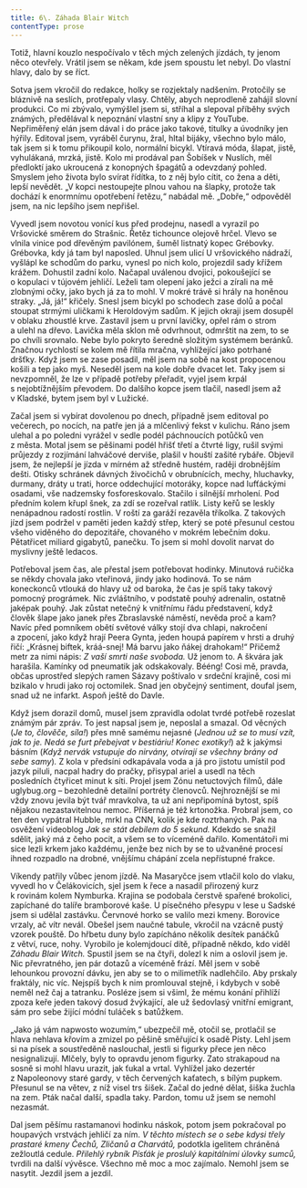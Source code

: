 ```yaml
---
title: 6\. Záhada Blair Witch
contentType: prose
---
```


Totiž, hlavní kouzlo nespočívalo v těch mých zelených jízdách, ty jenom něco otevřely. Vrátil jsem se někam, kde jsem spoustu let nebyl. Do vlastní hlavy, dalo by se říct.

Sotva jsem vkročil do redakce, holky se rozjektaly nadšením. Protočily se bláznivě na seslích, protřepaly vlasy. Chtěly, abych neprodleně zahájil slovní produkci. Co mi zbývalo, vymýšlel jsem si, stříhal a slepoval příběhy svých známých, předělával k nepoznání vlastní sny a klipy z YouTube. Nepřiměřený elán jsem dával i do práce jako takové, titulky a úvodníky jen hýřily. Editoval jsem, vyráběl čurynu, žral, hltal bijáky, všechno bylo málo, tak jsem si k tomu přikoupil kolo, normální bicykl. Vtíravá móda, šlapat, jistě, vyhulákaná, mrzká, jistě. Kolo mi prodával pan Šobíšek v Nuslích, měl předloktí jako ukroucená z konopných špagátů a odevzdaný pohled. Smyslem jeho života bylo svírat řídítka, to z něj bylo cítit, co žena a děti, lepší nevědět. „V kopci nestoupejte plnou vahou na šlapky, protože tak dochází k enormnímu opotřebení řetězu,“ nabádal mě. „Dobře,“ odpověděl jsem, na nic lepšího jsem nepřišel.

Vyvedl jsem novotou vonící kus před prodejnu, nasedl a vyrazil po Vršovické směrem do Strašnic. Řetěz tichounce olejově hrčel. Vlevo se vlnila vinice pod dřevěným pavilónem, šuměl listnatý kopec Grébovky. Grébovka, kdy já tam byl naposled. Uhnul jsem ulicí U vršovického nádraží, vyšlápl ke schodům do parku, vynesl po nich kolo, projezdil sady křížem krážem. Dohustil zadní kolo. Načapal uválenou dvojici, pokoušející se o kopulaci v tújovém jehličí. Leželi tam olepení jako ježci a zírali na mě zlobnými očky, jako bych já za to mohl. V mokré trávě si hrály na honěnou straky. „Já, já!“ křičely. Snesl jsem bicykl po schodech zase dolů a počal stoupat strmými uličkami k Heroldovým sadům. K jejich okraji jsem dosupěl v oblaku zhoustlé krve. Zastavil jsem u první lavičky, opřel rám o strom a ulehl na dřevo. Lavička měla sklon mě odvrhnout, odmrštit na zem, to se po chvíli srovnalo. Nebe bylo pokryto šeredně složitým systémem beránků. Značnou rychlostí se kolem mě řítila mračna, vyhlížející jako potrhané dršťky. Když jsem se zase posadil, měl jsem na sobě na kost propocenou košili a tep jako myš. Neseděl jsem na kole dobře dvacet let. Taky jsem si nevzpomněl, že lze v případě potřeby přeřadit, vyjel jsem krpál s nejobtížnějším převodem. Do dalšího kopce jsem tlačil, nasedl jsem až v Kladské, bytem jsem byl v Lužické.

Začal jsem si vybírat dovolenou po dnech, případně jsem editoval po večerech, po nocích, na patře jen já a mlčenlivý fekst v kulichu. Ráno jsem ulehal a po poledni vyrážel v sedle podél páchnoucích potůčků ven z města. Motal jsem se pěšinami podél hřišť třetí a čtvrté ligy, rušil svými průjezdy z rozjímání lahváčové derviše, plašil v houští zašité rybáře. Objevil jsem, že nejlepší je jízda v mírném až středně hustém, raději drobnějším dešti. Otisky schránek dávných živočichů v obrubnících, mechy, hluchavky, durmany, dráty u trati, horce oddechující motoráky, kopce nad lufťáckými osadami, vše nadzemsky fosforeskovalo. Stačilo i silnější mrholení. Pod předním kolem křupl šnek, za zdí se rozeřval ratlík. Listy keřů se leskly nenápadnou radostí rostlin. V roští za garáží rezavěla tříkolka. Z takových jízd jsem podržel v paměti jeden každý střep, který se poté přesunul cestou všeho viděného do depozitáře, chovaného v mokrém lebečním doku. Pětatřicet miliard gigabytů, panečku. To jsem si mohl dovolit narvat do myslivny ještě ledacos.

Potřeboval jsem čas, ale přestal jsem potřebovat hodinky. Minu­tová ručička se někdy chovala jako vteřinová, jindy jako hodinová. To se nám koneckonců vtlouká do hlavy už od baroka, že čas je spíš taky takový pomocný prográmek. Nic zvláštního, v podstatě pouhý adrenalin, ostatně jaképak pouhý. Jak zůstat netečný k vnitřnímu řádu představení, když člověk šlape jako janek přes Zbraslavské náměstí, nevěda proč a kam? Navíc před pomníkem obětí světové války stojí dva chlapi, nakročení a zpocení, jako když hrají Peera Gynta, jeden houpá papírem v hrsti a druhý řičí: „Krásnej biftek, kráá-snej! Má barvu jako ňákej drahokam!“ Přičemž metr za nimi nápis: _Z vaší smrti naše svoboda._ Už jenom to. A škvára jak harašila. Kamínky od pneumatik jak odskakovaly. Bééng! Cosi mě, pravda, občas uprostřed slepých ramen Sázavy poštívalo v srdeční krajině, cosi mi bzikalo v hrudi jako roj octomilek. Snad jen obyčejný sentiment, doufal jsem, snad už ne infarkt. Aspoň ještě do Davle.

Když jsem dorazil domů, musel jsem zpravidla odolat tvrdé potřebě rozeslat známým pár zpráv. To jest napsal jsem je, neposlal a smazal. Od věcných (_Je_ _to, člověče, síla!_) přes mně samému nejasné (_Jednou už se to musí vzít, jak to je. Nedá se furt přebejvat v bestiáriu! Konec exotiky!_) až k jakýmsi básním (_Když nervák vstupuje do nirvány, otvírají se všechny brány od sebe samy_)_._ Z kola v předsíni odkapávala voda a já pro jistotu umístil pod jazyk piluli, nacpal hadry do pračky, přisypal ariel a usedl na těch posledních čtyřicet minut k síti. Projel jsem Zónu netuctových filmů, dále uglybug.org – bezohledně detailní portréty členovců. Nejhroznější se mi vždy znovu jevila být tvář mravkolva, ta už ani nepřipomíná bytost, spíš nějakou nezastavitelnou nemoc. Příšerná je též krtonožka. Probral jsem, co ten den vypátral Hubble, mrkl na CNN, kolik je kde roztrhaných. Pak na osvěžení videoblog _Jak se stát debilem do_ _5 sekund._ Kdekdo se snažil sdělit, jaký má z čeho pocit, a všem se to víceméně dařilo. Komentátoři mi sice lezli krkem jako každému, jenže bez nich by se to užvaněné procesí ihned rozpadlo na drobné, vnějšímu chápání zcela nepřístupné frakce.

Víkendy patřily vůbec jenom jízdě. Na Masaryčce jsem vtlačil kolo do vlaku, vyvedl ho v Čelákovicích, sjel jsem k řece a nasadil přirozený kurz k rovinám kolem Nymburka. Krajina se podobala čerstvě spařené brokolici, zapíchané do talíře bramborové kaše. U písečného přesypu v lese u Sadské jsem si udělal zastávku. Červnové horko se valilo mezi kmeny. Borovice vrzaly, ač vítr nevál. Obešel jsem naučné tabule, vkročil na vzácně pustý vzorek pouště. Do hřbetu duny bylo zapícháno několik desítek panáčků z větví, ruce, nohy. Vyrobilo je kolemjdoucí dítě, případně někdo, kdo viděl _Záhadu Blair Witch._ Spustil jsem se na čtyři, dolezl k nim a oslovil jsem je. Nic převratného, jen pár dotazů a víceméně frází. Měl jsem v sobě lehounkou provozní dávku, jen aby se to o milimetřík nadlehčilo. Aby prskaly fraktály, nic víc. Nejspíš bych k nim promlouval stejně, i kdybych v sobě neměl než čaj a tatranku. Posléze jsem si všiml, že mému konání přihlíží zpoza keře jeden takový dosud žvýkající, ale už šedovlasý vnitřní emigrant, sám pro sebe žijící módní tuláček s batůžkem.

„Jako já vám napwosto wozumím,“ ubezpečil mě, otočil se, protlačil se hlava nehlava křovím a zmizel po pěšině směřující k osadě Písty. Lehl jsem si na písek a soustředěně naslouchal, jestli si figurky přece jen něco nesignalizují. Mlčely, byly to opravdu jenom figurky. Zato strakapoud na sosně si mohl hlavu urazit, jak ťukal a vrtal. Vyhlížel jako dezertér z Napoleonovy staré gardy, v těch červených kaťatech, s bílým pupkem. Přesunul se na větev, z níž visel trs šišek. Začal do jedné dělat, šiška žuchla na zem. Pták načal další, spadla taky. Pardon, tomu už jsem se nemohl nezasmát.

Dal jsem pěšímu rastamanovi hodinku náskok, potom jsem pokračoval po houpavých vrstvách jehličí za ním. _V těchto místech se o sebe kdysi třely prastaré kmeny Čechů, Zličanů a Charvátů,_ podotkla igelitem chráněná zežloutlá cedule. _Přilehlý rybník Písťák je proslulý kapitálními úlovky sumců,_ tvrdili na další vývěsce. Všechno mě moc a moc zajímalo. Nemohl jsem se nasytit. Jezdil jsem a jezdil.
